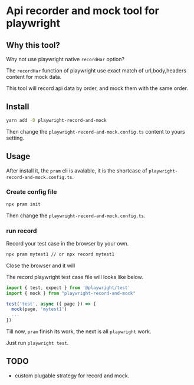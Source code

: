 # Api recorder and mock tool for playwright

## Why this tool?

Why not use playwright native `recordHar` option?

The `recordHar` function of playwright use exact match of url,body,headers content for mock data.

This tool will record api data by order, and mock them with the same order.

## Install

```sh
yarn add -D playwright-record-and-mock
```

Then change the `playwright-record-and-mock.config.ts` content to yours setting.

## Usage

After install it, the `pram` cli is avalable, it is the shortcase of `playwright-record-and-mock.config.ts`.

### Create config file

```sh
npx pram init
```

Then change the `playwright-record-and-mock.config.ts`.

### run record

Record your test case in the browser by your own.

```sh
npx pram mytest1 // or npx record mytest1
```

Close the browser and it will 

The record playwright test case file will looks like below.

```typescript
import { test, expect } from '@playwright/test'
import { mock } from "playwright-record-and-mock"

test('test', async ({ page }) => {
  mock(page, 'mytest1')
  ...
})

```

Till now, `pram` finish its work, the next is all `playwright` work.

Just run `playwright test`.

## TODO

* custom plugable strategy for record and mock.
